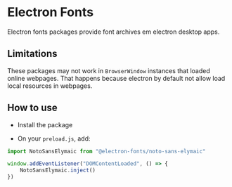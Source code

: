 # Electron Fonts

Electron fonts packages provide font archives em electron desktop apps.

## Limitations

These packages may not work in `BrowserWindow` instances that loaded online webpages. That happens because electron by default not allow load local resources in webpages.

## How to use

* Install the package

* On your `preload.js`, add:

```ts
import NotoSansElymaic from "@electron-fonts/noto-sans-elymaic"

window.addEventListener("DOMContentLoaded", () => {
    NotoSansElymaic.inject()
})
```